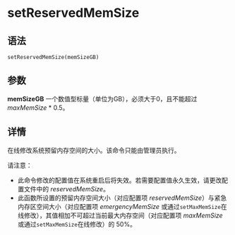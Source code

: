 # setReservedMemSize

## 语法

`setReservedMemSize(memSizeGB)`

## 参数

**memSizeGB** 一个数值型标量（单位为GB），必须大于0，且不能超过 *maxMemSize* \* 0.5。

## 详情

在线修改系统预留内存空间的大小。该命令只能由管理员执行。

请注意：

* 此命令修改的配置值在系统重启后将失效。若需要配置值永久生效，请更改配置文件中的 *reservedMemSize*。
* 此函数所设置的预留内存空间大小（对应配置项 *reservedMemSize*）与紧急内存区空间大小（对应配置项 *emergencyMemSize*
  或通过`setMaxMemSize`在线修改），其值相加不可超过当前最大内存空间（对应配置项 *maxMemSize*
  或通过`setMaxMemSize`在线修改）的 50%。

